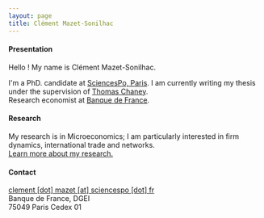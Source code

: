 ```yaml
---
layout: page
title: Clément Mazet-Sonilhac
---
```


#### Presentation


Hello ! My name is Clément Mazet-Sonilhac.

I'm a PhD. candidate at [SciencesPo, Paris](http://econ.sciences-po.fr/faculty-permanent-faculty). I am currently writing my thesis under the supervision of [Thomas Chaney](https://sites.google.com/site/thomaschaney/).  
Research economist at [Banque de France](https://www.banque-france.fr/en/page-sommaire/research).
	
#### Research

My research is in Microeconomics; I am particularly interested in firm dynamics, international trade and networks.  
[Learn more about my research.](/research)

#### Contact

[clement [dot] mazet [at] sciencespo [dot] fr](mailto:clement.mazet@sciencespo.fr)  
Banque de France, DGEI  
75049 Paris Cedex 01

